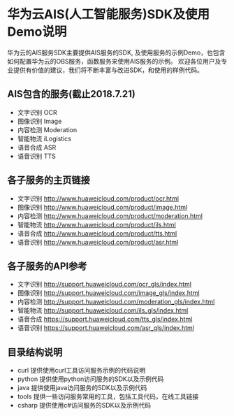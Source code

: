 # 华为云AIS(人工智能服务)SDK及使用Demo说明

华为云的AIS服务SDK主要提供AIS服务的SDK, 及使用服务的示例Demo，也包含如何配置华为云的OBS服务，函数服务来使用AIS服务的示例。
欢迎各位用户及专业提供有价值的建议，我们将不断丰富与改进SDK，和使用的样例代码。

## AIS包含的服务(截止2018.7.21)
+ 文字识别 OCR
+ 图像识别 Image
+ 内容检测 Moderation
+ 智能物流 iLogistics 
+ 语音合成 ASR
+ 语音识别 TTS

## 各子服务的主页链接
+ 文字识别 http://www.huaweicloud.com/product/ocr.html
+ 图像识别 http://www.huaweicloud.com/product/image.html
+ 内容检测 http://www.huaweicloud.com/product/moderation.html
+ 智能物流 http://www.huaweicloud.com/product/ils.html
+ 语音合成 http://www.huaweicloud.com/product/tts.html
+ 语音识别 http://www.huaweicloud.com/product/asr.html

## 各子服务的API参考
+ 文字识别 http://support.huaweicloud.com/ocr_gls/index.html
+ 图像识别 http://support.huaweicloud.com/image_gls/index.html
+ 内容检测 http://support.huaweicloud.com/moderation_gls/index.html
+ 智能物流 http://support.huaweicloud.com/ils_gls/index.html
+ 语音合成 https://support.huaweicloud.com/tts_gls/index.html
+ 语音识别 https://support.huaweicloud.com/asr_gls/index.html

## 目录结构说明
+ curl 提供使用curl工具访问服务示例的代码说明
+ python 提供使用python访问服务的SDK以及示例代码
+ java 提供使用java访问服务的SDK以及示例代码
+ tools 提供一些访问服务常用的工具，包括工具代码，在线工具链接
+ csharp 提供使用c#访问服务的SDK以及示例代码

